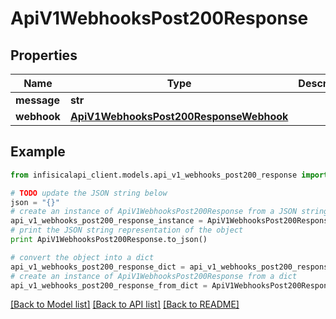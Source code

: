 # ApiV1WebhooksPost200Response


## Properties
Name | Type | Description | Notes
------------ | ------------- | ------------- | -------------
**message** | **str** |  | 
**webhook** | [**ApiV1WebhooksPost200ResponseWebhook**](ApiV1WebhooksPost200ResponseWebhook.md) |  | 

## Example

```python
from infisicalapi_client.models.api_v1_webhooks_post200_response import ApiV1WebhooksPost200Response

# TODO update the JSON string below
json = "{}"
# create an instance of ApiV1WebhooksPost200Response from a JSON string
api_v1_webhooks_post200_response_instance = ApiV1WebhooksPost200Response.from_json(json)
# print the JSON string representation of the object
print ApiV1WebhooksPost200Response.to_json()

# convert the object into a dict
api_v1_webhooks_post200_response_dict = api_v1_webhooks_post200_response_instance.to_dict()
# create an instance of ApiV1WebhooksPost200Response from a dict
api_v1_webhooks_post200_response_from_dict = ApiV1WebhooksPost200Response.from_dict(api_v1_webhooks_post200_response_dict)
```
[[Back to Model list]](../README.md#documentation-for-models) [[Back to API list]](../README.md#documentation-for-api-endpoints) [[Back to README]](../README.md)


